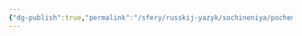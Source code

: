 ```yaml
---
{"dg-publish":true,"permalink":"/sfery/russkij-yazyk/sochineniya/pochemu-neobhodimo-sohranyat-kulturnoe-nasledie-strany/","tags":["Русский"]}
---
```


